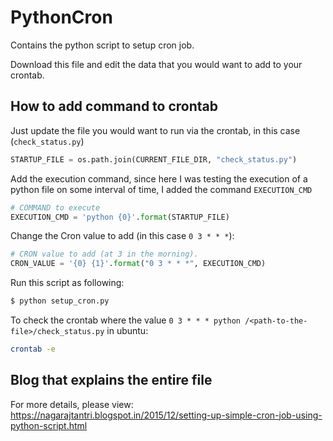 # PythonCron
Contains the python script to setup cron job.

Download this file and edit the data that you would want to add to your crontab.

## How to add command to crontab

Just update the file you would want to run via the crontab, in this case (```check_status.py```)
```python
STARTUP_FILE = os.path.join(CURRENT_FILE_DIR, "check_status.py")
```

Add the execution command, since here I was testing the execution of a python file on some interval of time, I added the command ```EXECUTION_CMD```
```python
# COMMAND to execute
EXECUTION_CMD = 'python {0}'.format(STARTUP_FILE)
```

Change the Cron value to add (in this case ```0 3 * * *```):
```python
# CRON value to add (at 3 in the morning).
CRON_VALUE = '{0} {1}'.format("0 3 * * *", EXECUTION_CMD)
```

Run this script as following:
```sh
$ python setup_cron.py
```

To check the crontab where the value ```0 3 * * * python /<path-to-the-file>/check_status.py``` in ubuntu:
```sh
crontab -e
```

## Blog that explains the entire file
For more details, please view:
https://nagarajtantri.blogspot.in/2015/12/setting-up-simple-cron-job-using-python-script.html
